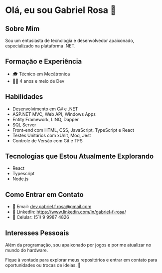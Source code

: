 # Olá, eu sou Gabriel Rosa 👋

## Sobre Mim
Sou um entusiasta de tecnologia e desenvolvedor apaixonado, especializado na plataforma .NET.

## Formação e Experiência
- 🎓 Técnico em Mecâtronica
- 👨‍💻 4 anos e meio de Dev

## Habilidades
- Desenvolvimento em C# e .NET
- ASP.NET MVC, Web API, Windows Apps
- Entity Framework, LINQ, Dapper
- SQL Server
- Front-end com HTML, CSS, JavaScript, TypeScript e React
- Testes Unitários com xUnit, Moq, Jest
- Controle de Versão com Git e TFS

## Tecnologias que Estou Atualmente Explorando
- React
- Typescript
- Node.js

## Como Entrar em Contato
- 📧 Email: dev.gabriel.f.rosa@gmail.com
- 🔗 LinkedIn: https://www.linkedin.com/in/gabriel-f-rosa/
- 📱 Celular: (51) 9 9987 4826

## Interesses Pessoais
Além da programação, sou apaixonado por jogos e por me atualizar no mundo do hardware.

Fique à vontade para explorar meus repositórios e entrar em contato para oportunidades ou trocas de ideias. 🚀
